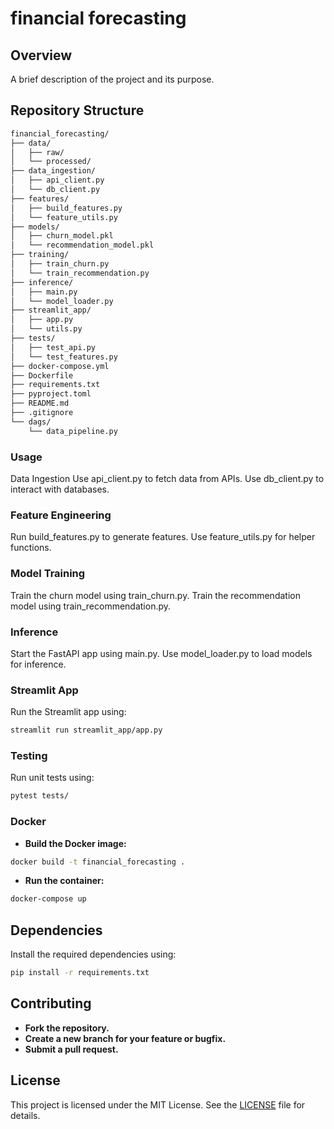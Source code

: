 # financial forecasting

## Overview
A brief description of the project and its purpose.

## Repository Structure
```bash
financial_forecasting/
├── data/                     
│   ├── raw/                
│   └── processed/           
├── data_ingestion/           
│   ├── api_client.py        
│   └── db_client.py         
├── features/                 
│   ├── build_features.py    
│   └── feature_utils.py     
├── models/                   
│   ├── churn_model.pkl     
│   └── recommendation_model.pkl 
├── training/             
│   ├── train_churn.py      
│   └── train_recommendation.py 
├── inference/                
│   ├── main.py              
│   └── model_loader.py      
├── streamlit_app/          
│   ├── app.py               
│   └── utils.py             
├── tests/                  
│   ├── test_api.py          
│   └── test_features.py     
├── docker-compose.yml        
├── Dockerfile                  
├── requirements.txt            
├── pyproject.toml           
├── README.md               
├── .gitignore                
└── dags/                  
    └── data_pipeline.py     
``` 

### Usage
Data Ingestion
Use api_client.py to fetch data from APIs. Use db_client.py to interact with databases.

### Feature Engineering
Run build_features.py to generate features. Use feature_utils.py for helper functions.

### Model Training
Train the churn model using train_churn.py. Train the recommendation model using train_recommendation.py.

### Inference
Start the FastAPI app using main.py. Use model_loader.py to load models for inference.

### Streamlit App
Run the Streamlit app using:
```bash  
streamlit run streamlit_app/app.py
```

### Testing
Run unit tests using:
```bash
pytest tests/
```

### Docker
- **Build the Docker image:**
```bash
docker build -t financial_forecasting .
```
- **Run the container:**
```bash
docker-compose up
```

## Dependencies
Install the required dependencies using:
```bash
pip install -r requirements.txt
```

## Contributing
- **Fork the repository.** 
- **Create a new branch for your feature or bugfix.** 
- **Submit a pull request.**

## License
This project is licensed under the MIT License. See the [LICENSE](./LICENSE) file for details.
